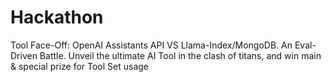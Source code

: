 # Hackathon 
Tool Face-Off: OpenAI Assistants API VS Llama-Index/MongoDB. An Eval-Driven Battle. Unveil the ultimate AI Tool in the clash of titans, and win main &amp; special prize for Tool Set usage
